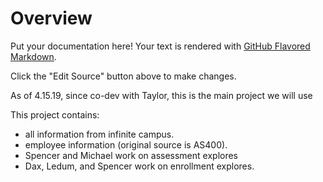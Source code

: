 # Overview

Put your documentation here! Your text is rendered with [GitHub Flavored Markdown](https://help.github.com/articles/github-flavored-markdown).

Click the "Edit Source" button above to make changes.


As of 4.15.19, since co-dev with Taylor, this is the main project we will use

This project contains:

 - all information from infinite campus.
 - employee information (original source is AS400).
 - Spencer and Michael work on assessment explores
 - Dax, Ledum, and Spencer work on enrollment explores.
